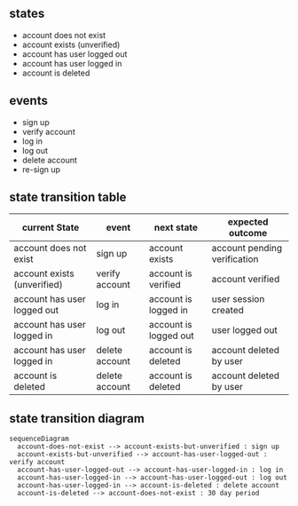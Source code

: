 ## states

- account does not exist
- account exists (unverified)
- account has user logged out
- account has user logged in
- account is deleted

## events

- sign up
- verify account
- log in
- log out
- delete account
- re-sign up

## state transition table

| current State | event | next state | expected outcome |
| --------------- | --------------- | --------------- | --------------- |
| account does not exist | sign up | account exists | account pending verification |
| account exists (unverified) | verify account | account is verified | account verified |
| account has user logged out | log in | account is logged in | user session created |
| account has user logged in | log out | account is logged out | user logged out |
| account has user logged in | delete account | account is deleted | account deleted by user |
| account is deleted | delete account | account is deleted | account deleted by user |

## state transition diagram

```mermaid
sequenceDiagram
  account-does-not-exist --> account-exists-but-unverified : sign up
  account-exists-but-unverified --> account-has-user-logged-out : verify account
  account-has-user-logged-out --> account-has-user-logged-in : log in
  account-has-user-logged-in --> account-has-user-logged-out : log out
  account-has-user-logged-in --> account-is-deleted : delete account
  account-is-deleted --> account-does-not-exist : 30 day period
```
```
